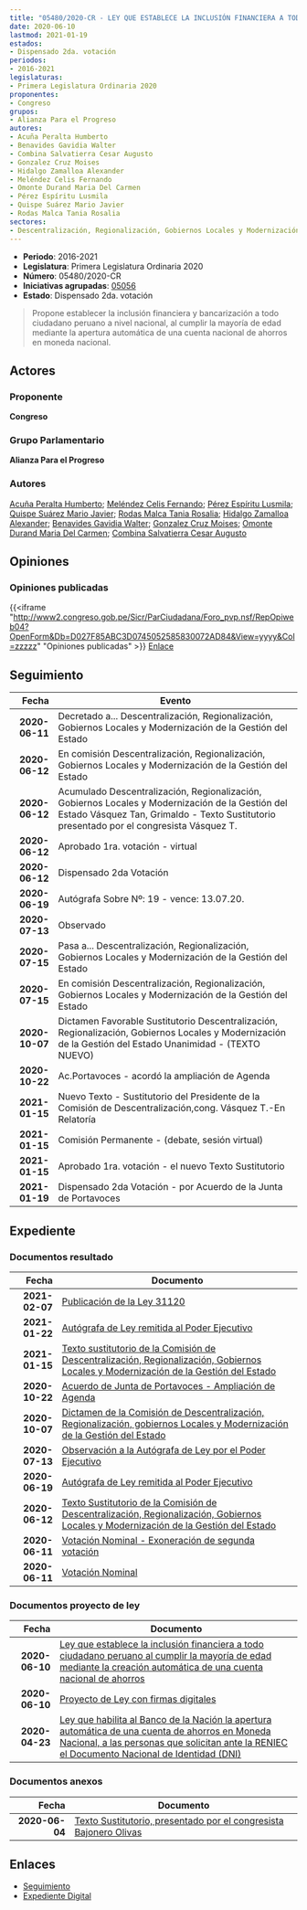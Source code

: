 ```yaml
---
title: "05480/2020-CR - LEY QUE ESTABLECE LA INCLUSIÓN FINANCIERA A TODO CIUDADANO PERUANO AL CUMPLIR LA MAYORÍA DE EDAD MEDIANTE LA CREACIÓN AUTOMÁTICA DE UNA CUENTA NACIONAL DE AHORROS"
date: 2020-06-10
lastmod: 2021-01-19
estados:
- Dispensado 2da. votación
periodos:
- 2016-2021
legislaturas:
- Primera Legislatura Ordinaria 2020
proponentes:
- Congreso
grupos:
- Alianza Para el Progreso
autores:
- Acuña Peralta Humberto
- Benavides Gavidia Walter
- Combina Salvatierra Cesar Augusto
- Gonzalez Cruz Moises
- Hidalgo Zamalloa Alexander
- Meléndez Celis Fernando
- Omonte Durand Maria Del Carmen
- Pérez Espíritu Lusmila
- Quispe Suárez Mario Javier
- Rodas Malca Tania Rosalia
sectores:
- Descentralización, Regionalización, Gobiernos Locales y Modernización de la Gestión del Estado
---
```

- **Periodo**: 2016-2021
- **Legislatura**: Primera Legislatura Ordinaria 2020
- **Número**: 05480/2020-CR
- **Iniciativas agrupadas**: [05056](../../05000/05056)
- **Estado**: Dispensado 2da. votación

> Propone establecer la inclusión financiera y bancarización a todo ciudadano peruano a nivel nacional, al cumplir la mayoría de edad mediante la apertura automática de una cuenta nacional de ahorros en moneda nacional.


## Actores

### Proponente

**Congreso**

### Grupo Parlamentario

**Alianza Para el Progreso**

### Autores

[Acuña Peralta Humberto](mailto:mailto:hacuna@congreso.gob.pe); [Meléndez Celis Fernando](mailto:mailto:fmelendez@congreso.gob.pe); [Pérez Espíritu Lusmila](mailto:mailto:lperez@congreso.gob.pe); [Quispe Suárez Mario Javier](mailto:mailto:yquispe@congreso.gob.pe); [Rodas Malca Tania Rosalia](mailto:mailto:trodas@congreso.gob.pe); [Hidalgo Zamalloa Alexander](mailto:mailto:ahidalgo@congreso.gob.pe); [Benavides Gavidia Walter](mailto:mailto:wbenavides@congreso.gob.pe); [Gonzalez Cruz Moises](mailto:mailto:mgonzalezc@congreso.gob.pe); [Omonte Durand Maria Del Carmen](mailto:mailto:momonte@congreso.gob.pe); [Combina Salvatierra Cesar Augusto](mailto:mailto:ccombina@congreso.gob.pe)

## Opiniones

### Opiniones publicadas

{{<iframe "http://www2.congreso.gob.pe/Sicr/ParCiudadana/Foro_pvp.nsf/RepOpiweb04?OpenForm&Db=D027F85ABC3D0745052585830072AD84&View=yyyy&Col=zzzzz" "Opiniones publicadas" >}}
[Enlace](http://www2.congreso.gob.pe/Sicr/ParCiudadana/Foro_pvp.nsf/RepOpiweb04?OpenForm&Db=D027F85ABC3D0745052585830072AD84&View=yyyy&Col=zzzzz)


## Seguimiento

| Fecha | Evento |
|------:|--------|
| **2020-06-11** | Decretado a... Descentralización, Regionalización, Gobiernos Locales y Modernización de la Gestión del Estado |
| **2020-06-12** | En comisión Descentralización, Regionalización, Gobiernos Locales y Modernización de la Gestión del Estado |
| **2020-06-12** | Acumulado Descentralización, Regionalización, Gobiernos Locales y Modernización de la Gestión del Estado Vásquez Tan, Grimaldo - Texto Sustitutorio presentado por el congresista Vásquez T. |
| **2020-06-12** | Aprobado 1ra. votación - virtual |
| **2020-06-12** | Dispensado 2da Votación |
| **2020-06-19** | Autógrafa Sobre Nº: 19 - vence: 13.07.20. |
| **2020-07-13** | Observado |
| **2020-07-15** | Pasa a... Descentralización, Regionalización, Gobiernos Locales y Modernización de la Gestión del Estado |
| **2020-07-15** | En comisión Descentralización, Regionalización, Gobiernos Locales y Modernización de la Gestión del Estado |
| **2020-10-07** | Dictamen Favorable Sustitutorio Descentralización, Regionalización, Gobiernos Locales y Modernización de la Gestión del Estado Unanimidad - (TEXTO NUEVO) |
| **2020-10-22** | Ac.Portavoces - acordó la ampliación de Agenda |
| **2021-01-15** | Nuevo Texto - Sustitutorio del Presidente de la Comisión de Descentralización,cong. Vásquez T.-En Relatoría |
| **2021-01-15** | Comisión Permanente - (debate, sesión virtual) |
| **2021-01-15** | Aprobado 1ra. votación - el nuevo Texto Sustitutorio |
| **2021-01-19** | Dispensado 2da Votación - por Acuerdo de la Junta de Portavoces |

## Expediente

### Documentos resultado

| Fecha | Documento |
|------:|-----------|
| **2021-02-07** | [Publicación de la Ley 31120](http://www.leyes.congreso.gob.pe/Documentos/2016_2021/ADLP/Normas_Legales/31120-LEY.pdf) |
| **2021-01-22** | [Autógrafa de Ley remitida al Poder Ejecutivo](https://leyes.congreso.gob.pe/Documentos/2016_2021/Autografas/Ley_y_de_Resolucion_Legislativa/AU05056-20210122.pdf) |
| **2021-01-15** | [Texto sustitutorio de la Comisión de Descentralización, Regionalización, Gobiernos Locales y Modernización de la Gestión del Estado](http://www.leyes.congreso.gob.pe/Documentos/2016_2021/Texto_Sustitutorio/Proyectos_de_Ley/TS0505620210115.pdf) |
| **2020-10-22** | [Acuerdo de Junta de Portavoces - Ampliación de Agenda](https://leyes.congreso.gob.pe/Documentos/2016_2021/Acuerdos/Junta_Portavoces/AJP05056-20201022.pdf) |
| **2020-10-07** | [Dictamen de la Comisión de Descentralización, Regionalización, gobiernos Locales y Modernización de la Gestión del Estado](https://leyes.congreso.gob.pe/Documentos/2016_2021/Dictamenes/Proyectos_de_Ley/05056DC08MAY-20201007.pdf) |
| **2020-07-13** | [Observación a la Autógrafa de Ley por el Poder Ejecutivo](http://www.leyes.congreso.gob.pe/Documentos/2016_2021/Observacion_a_la_Autografa/OBAU0505620200713.pdf) |
| **2020-06-19** | [Autógrafa de Ley remitida al Poder Ejecutivo](http://www.leyes.congreso.gob.pe/Documentos/2016_2021/Autografas/Ley_y_de_Resolucion_Legislativa/AU0505620200619.pdf) |
| **2020-06-12** | [Texto Sustitutorio de la Comisión de Descentralización, Regionalización, Gobiernos Locales y Modernización de la Gestión del Estado](http://www.leyes.congreso.gob.pe/Documentos/2016_2021/Texto_Sustitutorio/Proyectos_de_Ley/TS05056-20200612.pdf) |
| **2020-06-11** | [Votación Nominal - Exoneración de segunda votación](http://www.leyes.congreso.gob.pe/Documentos/2016_2021/Asistencia_y_Votacion/Proyectos_de_Ley/Votacion_Nominal/VNESV05056-20200611.pdf) |
| **2020-06-11** | [Votación Nominal](http://www.leyes.congreso.gob.pe/Documentos/2016_2021/Asistencia_y_Votacion/Proyectos_de_Ley/Votacion_Nominal/VN05056-20200611.pdf) |

### Documentos proyecto de ley

| Fecha | Documento |
|------:|-----------|
| **2020-06-10** | [Ley que establece la inclusión financiera a todo ciudadano peruano al cumplir la mayoría de edad mediante la creación automática de una cuenta nacional de ahorros](http://www.leyes.congreso.gob.pe/Documentos/2016_2021/Proyectos_de_Ley_y_de_Resoluciones_Legislativas/PL05480-20200610.pdf) |
| **2020-06-10** | [Proyecto de Ley con firmas digitales](http://www.leyes.congreso.gob.pe/Documentos/2016_2021/Proyectos_de_Ley_y_de_Resoluciones_Legislativas/Proyectos_Firmas_digitales/PL05480.pdf) |
| **2020-04-23** | [Ley que habilita al Banco de la Nación la apertura automática de una cuenta de ahorros en Moneda Nacional, a las personas que solicitan ante la RENIEC el Documento Nacional de Identidad (DNI)](http://www.leyes.congreso.gob.pe/Documentos/2016_2021/Proyectos_de_Ley_y_de_Resoluciones_Legislativas/PL05056_20200423..pdf) |

### Documentos anexos

| Fecha | Documento |
|------:|-----------|
| **2020-06-04** | [Texto Sustitutorio, presentado por el congresista Bajonero Olivas](http://www.leyes.congreso.gob.pe/Documentos/2016_2021/Texto_Sustitutorio/Proyectos_de_Ley/TS05056-20200604.pdf) |

## Enlaces

- [Seguimiento](http://www2.congreso.gob.pe/Sicr/TraDocEstProc/CLProLey2016.nsf/f7fff46988ca05b1052578e100829cc7/989bac502cd02f9b05258583007ae6c1?OpenDocument)
- [Expediente Digital](http://www2.congreso.gob.pe/Sicr/TraDocEstProc/Expvirt_2011.nsf/visbusqptramdoc1621/05480?opendocument)

